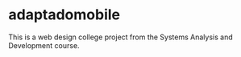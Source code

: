 # adaptadomobile
This is a web design college project from the Systems Analysis and Development course.

